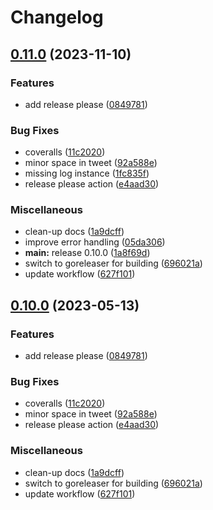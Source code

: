 # Changelog

## [0.11.0](https://github.com/l3dlp-sandbox/larry/compare/v0.10.0...v0.11.0) (2023-11-10)


### Features

* add release please ([0849781](https://github.com/l3dlp-sandbox/larry/commit/0849781b7a92f687c305face6d95537961076df5))


### Bug Fixes

* coveralls ([11c2020](https://github.com/l3dlp-sandbox/larry/commit/11c20200f4bb506b19e0b743a3682d348209c7b7))
* minor space in tweet ([92a588e](https://github.com/l3dlp-sandbox/larry/commit/92a588e9847c14cde50f186f2ced6dd7781ccb12))
* missing log instance ([1fc835f](https://github.com/l3dlp-sandbox/larry/commit/1fc835fa912fb60431365e6f0d92f2a07cc150e6))
* release please action ([e4aad30](https://github.com/l3dlp-sandbox/larry/commit/e4aad30f0e035f6e60e673d38d046f3e88e3e1d9))


### Miscellaneous

* clean-up docs ([1a9dcff](https://github.com/l3dlp-sandbox/larry/commit/1a9dcff3b68a44fbb9b817bce5786ad2024f11e8))
* improve error handling ([05da306](https://github.com/l3dlp-sandbox/larry/commit/05da30657fce846660096807f3e7abe03f99dbeb))
* **main:** release 0.10.0 ([1a8f69d](https://github.com/l3dlp-sandbox/larry/commit/1a8f69da79fa465b7fbad2a86a6420d6a39cf2e2))
* switch to goreleaser for building ([696021a](https://github.com/l3dlp-sandbox/larry/commit/696021a4774380f1ce43d3abfeb02ff1bbed023c))
* update workflow ([627f101](https://github.com/l3dlp-sandbox/larry/commit/627f101827530df992cf44fd3b5486d42010f339))

## [0.10.0](https://github.com/ezeoleaf/larry/compare/0.9.0...v0.10.0) (2023-05-13)


### Features

* add release please ([0849781](https://github.com/ezeoleaf/larry/commit/0849781b7a92f687c305face6d95537961076df5))


### Bug Fixes

* coveralls ([11c2020](https://github.com/ezeoleaf/larry/commit/11c20200f4bb506b19e0b743a3682d348209c7b7))
* minor space in tweet ([92a588e](https://github.com/ezeoleaf/larry/commit/92a588e9847c14cde50f186f2ced6dd7781ccb12))
* release please action ([e4aad30](https://github.com/ezeoleaf/larry/commit/e4aad30f0e035f6e60e673d38d046f3e88e3e1d9))


### Miscellaneous

* clean-up docs ([1a9dcff](https://github.com/ezeoleaf/larry/commit/1a9dcff3b68a44fbb9b817bce5786ad2024f11e8))
* switch to goreleaser for building ([696021a](https://github.com/ezeoleaf/larry/commit/696021a4774380f1ce43d3abfeb02ff1bbed023c))
* update workflow ([627f101](https://github.com/ezeoleaf/larry/commit/627f101827530df992cf44fd3b5486d42010f339))
